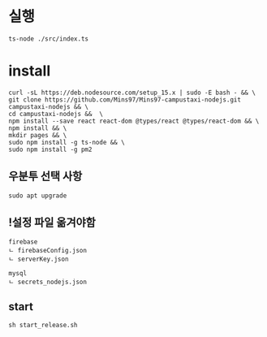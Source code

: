 # 실행
```
ts-node ./src/index.ts
```

# install
```
curl -sL https://deb.nodesource.com/setup_15.x | sudo -E bash - && \
git clone https://github.com/Mins97/Mins97-campustaxi-nodejs.git campustaxi-nodejs && \
cd campustaxi-nodejs &&  \
npm install --save react react-dom @types/react @types/react-dom && \
npm install && \
mkdir pages && \
sudo npm install -g ts-node && \
sudo npm install -g pm2
```

## 우분투 선택 사항
```
sudo apt upgrade
```

## !설정 파일 옮겨야함
```
firebase
ㄴ firebaseConfig.json
ㄴ serverKey.json

mysql
ㄴ secrets_nodejs.json
```

## start
```
sh start_release.sh
```
